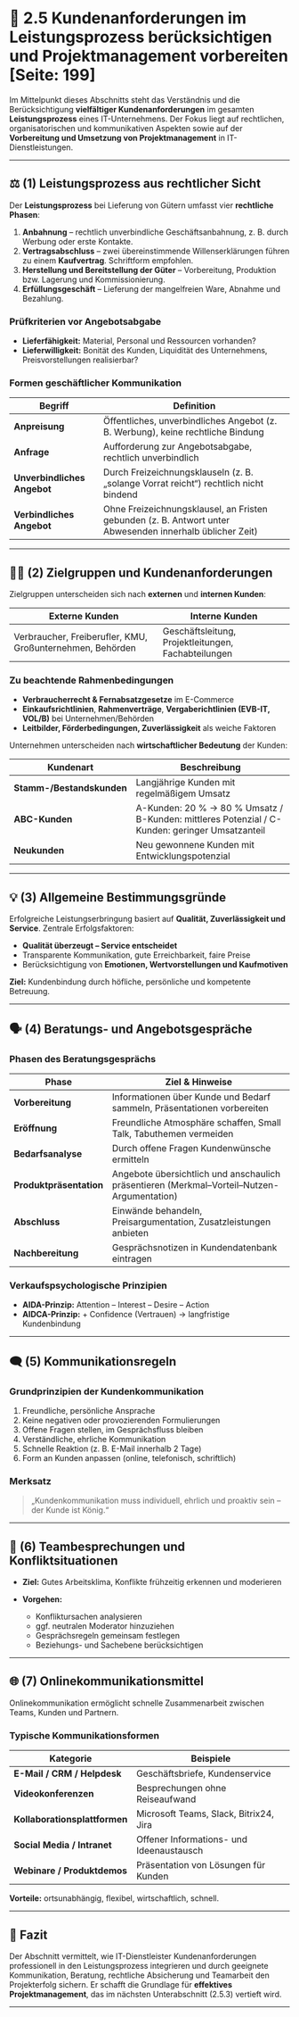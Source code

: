 # 💼 2.5 Kundenanforderungen im Leistungsprozess berücksichtigen und Projektmanagement vorbereiten [Seite: 199]

Im Mittelpunkt dieses Abschnitts steht das Verständnis und die Berücksichtigung **vielfältiger Kundenanforderungen** im gesamten **Leistungsprozess** eines IT-Unternehmens. Der Fokus liegt auf rechtlichen, organisatorischen und kommunikativen Aspekten sowie auf der **Vorbereitung und Umsetzung von Projektmanagement** in IT-Dienstleistungen.

---

## ⚖️ (1) Leistungsprozess aus rechtlicher Sicht

Der **Leistungsprozess** bei Lieferung von Gütern umfasst vier **rechtliche Phasen**:

1. **Anbahnung** – rechtlich unverbindliche Geschäftsanbahnung, z. B. durch Werbung oder erste Kontakte.
2. **Vertragsabschluss** – zwei übereinstimmende Willenserklärungen führen zu einem **Kaufvertrag**. Schriftform empfohlen.
3. **Herstellung und Bereitstellung der Güter** – Vorbereitung, Produktion bzw. Lagerung und Kommissionierung.
4. **Erfüllungsgeschäft** – Lieferung der mangelfreien Ware, Abnahme und Bezahlung.

### Prüfkriterien vor Angebotsabgabe

* **Lieferfähigkeit:** Material, Personal und Ressourcen vorhanden?
* **Lieferwilligkeit:** Bonität des Kunden, Liquidität des Unternehmens, Preisvorstellungen realisierbar?

### Formen geschäftlicher Kommunikation

| Begriff                     | Definition                                                                                               |
| --------------------------- | -------------------------------------------------------------------------------------------------------- |
| **Anpreisung**              | Öffentliches, unverbindliches Angebot (z. B. Werbung), keine rechtliche Bindung                          |
| **Anfrage**                 | Aufforderung zur Angebotsabgabe, rechtlich unverbindlich                                                 |
| **Unverbindliches Angebot** | Durch Freizeichnungsklauseln (z. B. „solange Vorrat reicht“) rechtlich nicht bindend                     |
| **Verbindliches Angebot**   | Ohne Freizeichnungsklausel, an Fristen gebunden (z. B. Antwort unter Abwesenden innerhalb üblicher Zeit) |

---

## 🧑‍💼 (2) Zielgruppen und Kundenanforderungen

Zielgruppen unterscheiden sich nach **externen** und **internen Kunden**:

| Externe Kunden                                            | Interne Kunden                                      |
| --------------------------------------------------------- | --------------------------------------------------- |
| Verbraucher, Freiberufler, KMU, Großunternehmen, Behörden | Geschäftsleitung, Projektleitungen, Fachabteilungen |

### Zu beachtende Rahmenbedingungen

* **Verbraucherrecht & Fernabsatzgesetze** im E-Commerce
* **Einkaufsrichtlinien**, **Rahmenverträge**, **Vergaberichtlinien (EVB-IT, VOL/B)** bei Unternehmen/Behörden
* **Leitbilder, Förderbedingungen, Zuverlässigkeit** als weiche Faktoren

Unternehmen unterscheiden nach **wirtschaftlicher Bedeutung** der Kunden:

| Kundenart                 | Beschreibung                                                                                   |
| ------------------------- | ---------------------------------------------------------------------------------------------- |
| **Stamm-/Bestandskunden** | Langjährige Kunden mit regelmäßigem Umsatz                                                     |
| **ABC-Kunden**            | A-Kunden: 20 % → 80 % Umsatz / B-Kunden: mittleres Potenzial / C-Kunden: geringer Umsatzanteil |
| **Neukunden**             | Neu gewonnene Kunden mit Entwicklungspotenzial                                                 |

---

## 💡 (3) Allgemeine Bestimmungsgründe

Erfolgreiche Leistungserbringung basiert auf **Qualität, Zuverlässigkeit und Service**.
Zentrale Erfolgsfaktoren:

* **Qualität überzeugt – Service entscheidet**
* Transparente Kommunikation, gute Erreichbarkeit, faire Preise
* Berücksichtigung von **Emotionen, Wertvorstellungen und Kaufmotiven**

**Ziel:** Kundenbindung durch höfliche, persönliche und kompetente Betreuung.

---

## 🗣️ (4) Beratungs- und Angebotsgespräche

### Phasen des Beratungsgesprächs

| Phase                   | Ziel & Hinweise                                                                            |
| ----------------------- | ------------------------------------------------------------------------------------------ |
| **Vorbereitung**        | Informationen über Kunde und Bedarf sammeln, Präsentationen vorbereiten                    |
| **Eröffnung**           | Freundliche Atmosphäre schaffen, Small Talk, Tabuthemen vermeiden                          |
| **Bedarfsanalyse**      | Durch offene Fragen Kundenwünsche ermitteln                                                |
| **Produktpräsentation** | Angebote übersichtlich und anschaulich präsentieren (Merkmal–Vorteil–Nutzen-Argumentation) |
| **Abschluss**           | Einwände behandeln, Preisargumentation, Zusatzleistungen anbieten                          |
| **Nachbereitung**       | Gesprächsnotizen in Kundendatenbank eintragen                                              |

### Verkaufspsychologische Prinzipien

* **AIDA-Prinzip:** Attention – Interest – Desire – Action
* **AIDCA-Prinzip:** + Confidence (Vertrauen) → langfristige Kundenbindung

---

## 🗨️ (5) Kommunikationsregeln

### Grundprinzipien der Kundenkommunikation

1. Freundliche, persönliche Ansprache
2. Keine negativen oder provozierenden Formulierungen
3. Offene Fragen stellen, im Gesprächsfluss bleiben
4. Verständliche, ehrliche Kommunikation
5. Schnelle Reaktion (z. B. E-Mail innerhalb 2 Tage)
6. Form an Kunden anpassen (online, telefonisch, schriftlich)

### Merksatz

> „Kundenkommunikation muss individuell, ehrlich und proaktiv sein – der Kunde ist König.“

---

## 🤝 (6) Teambesprechungen und Konfliktsituationen

* **Ziel:** Gutes Arbeitsklima, Konflikte frühzeitig erkennen und moderieren
* **Vorgehen:**

  * Konfliktursachen analysieren
  * ggf. neutralen Moderator hinzuziehen
  * Gesprächsregeln gemeinsam festlegen
  * Beziehungs- und Sachebene berücksichtigen

---

## 🌐 (7) Onlinekommunikationsmittel

Onlinekommunikation ermöglicht schnelle Zusammenarbeit zwischen Teams, Kunden und Partnern.

### Typische Kommunikationsformen

| Kategorie                     | Beispiele                                |
| ----------------------------- | ---------------------------------------- |
| **E-Mail / CRM / Helpdesk**   | Geschäftsbriefe, Kundenservice           |
| **Videokonferenzen**          | Besprechungen ohne Reiseaufwand          |
| **Kollaborationsplattformen** | Microsoft Teams, Slack, Bitrix24, Jira   |
| **Social Media / Intranet**   | Offener Informations- und Ideenaustausch |
| **Webinare / Produktdemos**   | Präsentation von Lösungen für Kunden     |

**Vorteile:** ortsunabhängig, flexibel, wirtschaftlich, schnell.

---

## 🧭 Fazit

Der Abschnitt vermittelt, wie IT-Dienstleister Kundenanforderungen professionell in den Leistungsprozess integrieren und durch geeignete Kommunikation, Beratung, rechtliche Absicherung und Teamarbeit den Projekterfolg sichern.
Er schafft die Grundlage für **effektives Projektmanagement**, das im nächsten Unterabschnitt (2.5.3) vertieft wird.

---
